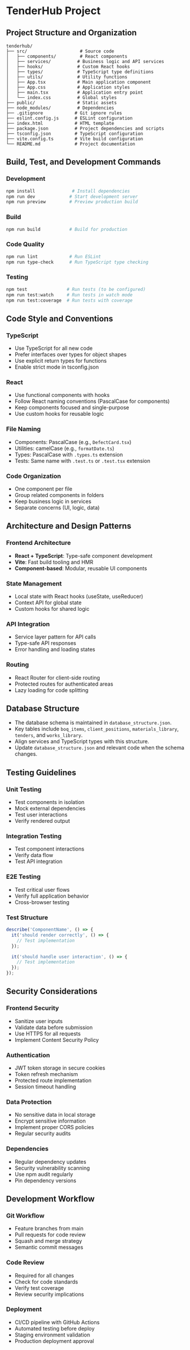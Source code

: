 # TenderHub Project

## Project Structure and Organization

```
tenderhub/
├── src/                    # Source code
│   ├── components/         # React components
│   ├── services/          # Business logic and API services
│   ├── hooks/             # Custom React hooks
│   ├── types/             # TypeScript type definitions
│   ├── utils/             # Utility functions
│   ├── App.tsx            # Main application component
│   ├── App.css            # Application styles
│   ├── main.tsx           # Application entry point
│   └── index.css          # Global styles
├── public/                # Static assets
├── node_modules/          # Dependencies
├── .gitignore            # Git ignore rules
├── eslint.config.js      # ESLint configuration
├── index.html            # HTML template
├── package.json          # Project dependencies and scripts
├── tsconfig.json         # TypeScript configuration
├── vite.config.ts        # Vite build configuration
└── README.md             # Project documentation
```

## Build, Test, and Development Commands

### Development
```bash
npm install              # Install dependencies
npm run dev             # Start development server
npm run preview         # Preview production build
```

### Build
```bash
npm run build           # Build for production
```

### Code Quality
```bash
npm run lint            # Run ESLint
npm run type-check      # Run TypeScript type checking
```

### Testing
```bash
npm test               # Run tests (to be configured)
npm run test:watch     # Run tests in watch mode
npm run test:coverage  # Run tests with coverage
```

## Code Style and Conventions

### TypeScript
- Use TypeScript for all new code
- Prefer interfaces over types for object shapes
- Use explicit return types for functions
- Enable strict mode in tsconfig.json

### React
- Use functional components with hooks
- Follow React naming conventions (PascalCase for components)
- Keep components focused and single-purpose
- Use custom hooks for reusable logic

### File Naming
- Components: PascalCase (e.g., `DefectCard.tsx`)
- Utilities: camelCase (e.g., `formatDate.ts`)
- Types: PascalCase with `.types.ts` extension
- Tests: Same name with `.test.ts` or `.test.tsx` extension

### Code Organization
- One component per file
- Group related components in folders
- Keep business logic in services
- Separate concerns (UI, logic, data)

## Architecture and Design Patterns

### Frontend Architecture
- **React + TypeScript**: Type-safe component development
- **Vite**: Fast build tooling and HMR
- **Component-based**: Modular, reusable UI components

### State Management
- Local state with React hooks (useState, useReducer)
- Context API for global state
- Custom hooks for shared logic

### API Integration
- Service layer pattern for API calls
- Type-safe API responses
- Error handling and loading states

### Routing
- React Router for client-side routing
- Protected routes for authenticated areas
- Lazy loading for code splitting

## Database Structure

- The database schema is maintained in `database_structure.json`.
- Key tables include `boq_items`, `client_positions`, `materials_library`, `tenders`, and `works_library`.
- Align services and TypeScript types with this structure.
- Update `database_structure.json` and relevant code when the schema changes.

## Testing Guidelines

### Unit Testing
- Test components in isolation
- Mock external dependencies
- Test user interactions
- Verify rendered output

### Integration Testing
- Test component interactions
- Verify data flow
- Test API integration

### E2E Testing
- Test critical user flows
- Verify full application behavior
- Cross-browser testing

### Test Structure
```typescript
describe('ComponentName', () => {
  it('should render correctly', () => {
    // Test implementation
  });

  it('should handle user interaction', () => {
    // Test implementation
  });
});
```

## Security Considerations

### Frontend Security
- Sanitize user inputs
- Validate data before submission
- Use HTTPS for all requests
- Implement Content Security Policy

### Authentication
- JWT token storage in secure cookies
- Token refresh mechanism
- Protected route implementation
- Session timeout handling

### Data Protection
- No sensitive data in local storage
- Encrypt sensitive information
- Implement proper CORS policies
- Regular security audits

### Dependencies
- Regular dependency updates
- Security vulnerability scanning
- Use npm audit regularly
- Pin dependency versions

## Development Workflow

### Git Workflow
- Feature branches from main
- Pull requests for code review
- Squash and merge strategy
- Semantic commit messages

### Code Review
- Required for all changes
- Check for code standards
- Verify test coverage
- Review security implications

### Deployment
- CI/CD pipeline with GitHub Actions
- Automated testing before deploy
- Staging environment validation
- Production deployment approval